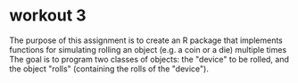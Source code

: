 # workout 3

The purpose of this assignment is to create an R package that implements functions for
simulating rolling an object (e.g. a coin or a die) multiple times
The goal is to program two classes of objects: the "device" to be rolled, and the object
"rolls" (containing the rolls of the "device").